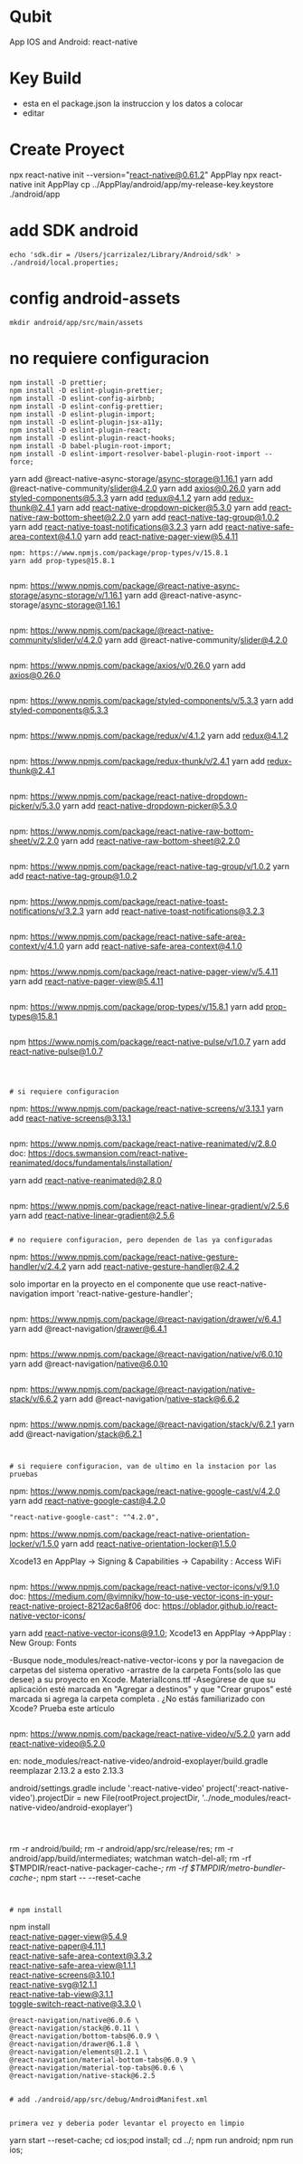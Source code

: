 # Qubit
App IOS and Android: react-native

# Key Build
- esta en el package.json la instruccion y los datos a colocar
- editar 

# Create Proyect
npx react-native init --version="react-native@0.61.2" AppPlay
npx react-native init AppPlay
cp ../AppPlay/android/app/my-release-key.keystore ./android/app
# add SDK android
```
echo 'sdk.dir = /Users/jcarrizalez/Library/Android/sdk' > ./android/local.properties;
```
# config android-assets
```
mkdir android/app/src/main/assets
```

# no requiere configuracion

```
npm install -D prettier;
npm install -D eslint-plugin-prettier;
npm install -D eslint-config-airbnb;
npm install -D eslint-config-prettier;
npm install -D eslint-plugin-import;
npm install -D eslint-plugin-jsx-a11y;
npm install -D eslint-plugin-react;
npm install -D eslint-plugin-react-hooks;
npm install -D babel-plugin-root-import;
npm install -D eslint-import-resolver-babel-plugin-root-import --force;
```


yarn add @react-native-async-storage/async-storage@1.16.1
yarn add @react-native-community/slider@4.2.0
yarn add axios@0.26.0
yarn add styled-components@5.3.3
yarn add redux@4.1.2
yarn add redux-thunk@2.4.1
yarn add react-native-dropdown-picker@5.3.0
yarn add react-native-raw-bottom-sheet@2.2.0
yarn add react-native-tag-group@1.0.2
yarn add react-native-toast-notifications@3.2.3
yarn add react-native-safe-area-context@4.1.0
yarn add react-native-pager-view@5.4.11



```
npm: https://www.npmjs.com/package/prop-types/v/15.8.1
yarn add prop-types@15.8.1


```
npm: https://www.npmjs.com/package/@react-native-async-storage/async-storage/v/1.16.1
yarn add @react-native-async-storage/async-storage@1.16.1
```
```
npm: https://www.npmjs.com/package/@react-native-community/slider/v/4.2.0
yarn add @react-native-community/slider@4.2.0
```
```
npm: https://www.npmjs.com/package/axios/v/0.26.0
yarn add axios@0.26.0
```
```
npm: https://www.npmjs.com/package/styled-components/v/5.3.3
yarn add styled-components@5.3.3
```
```
npm: https://www.npmjs.com/package/redux/v/4.1.2
yarn add redux@4.1.2
```
```
npm: https://www.npmjs.com/package/redux-thunk/v/2.4.1
yarn add redux-thunk@2.4.1
```
```
npm: https://www.npmjs.com/package/react-native-dropdown-picker/v/5.3.0
yarn add react-native-dropdown-picker@5.3.0
```
```
npm: https://www.npmjs.com/package/react-native-raw-bottom-sheet/v/2.2.0
yarn add react-native-raw-bottom-sheet@2.2.0
```
```
npm: https://www.npmjs.com/package/react-native-tag-group/v/1.0.2
yarn add react-native-tag-group@1.0.2
```
```
npm: https://www.npmjs.com/package/react-native-toast-notifications/v/3.2.3
yarn add react-native-toast-notifications@3.2.3
```
```
npm: https://www.npmjs.com/package/react-native-safe-area-context/v/4.1.0
yarn add react-native-safe-area-context@4.1.0
```
```
npm: https://www.npmjs.com/package/react-native-pager-view/v/5.4.11
yarn add react-native-pager-view@5.4.11
```
```
npm: https://www.npmjs.com/package/prop-types/v/15.8.1
yarn add prop-types@15.8.1
```

```
npm https://www.npmjs.com/package/react-native-pulse/v/1.0.7
yarn add react-native-pulse@1.0.7
```



# si requiere configuracion
```
npm: https://www.npmjs.com/package/react-native-screens/v/3.13.1
yarn add react-native-screens@3.13.1
```
```
npm: https://www.npmjs.com/package/react-native-reanimated/v/2.8.0
doc: https://docs.swmansion.com/react-native-reanimated/docs/fundamentals/installation/

yarn add react-native-reanimated@2.8.0
```
```
npm: https://www.npmjs.com/package/react-native-linear-gradient/v/2.5.6
yarn add react-native-linear-gradient@2.5.6
```

# no requiere configuracion, pero dependen de las ya configuradas
```
npm: https://www.npmjs.com/package/react-native-gesture-handler/v/2.4.2
yarn add react-native-gesture-handler@2.4.2

solo importar en la proyecto en el componente que use react-native-navigation
import 'react-native-gesture-handler';
```
```
npm: https://www.npmjs.com/package/@react-navigation/drawer/v/6.4.1
yarn add @react-navigation/drawer@6.4.1
```
```
npm: https://www.npmjs.com/package/@react-navigation/native/v/6.0.10
yarn add @react-navigation/native@6.0.10
```
```
npm: https://www.npmjs.com/package/@react-navigation/native-stack/v/6.6.2
yarn add @react-navigation/native-stack@6.6.2
```
```
npm: https://www.npmjs.com/package/@react-navigation/stack/v/6.2.1
yarn add @react-navigation/stack@6.2.1
```


# si requiere configuracion, van de ultimo en la instacion por las pruebas
```
npm: https://www.npmjs.com/package/react-native-google-cast/v/4.2.0
yarn add react-native-google-cast@4.2.0
```
"react-native-google-cast": "^4.2.0",

```
npm: https://www.npmjs.com/package/react-native-orientation-locker/v/1.5.0
yarn add react-native-orientation-locker@1.5.0

Xcode13
en AppPlay -> Signing & Capabilities -> Capability : Access WiFi
```
```
npm: https://www.npmjs.com/package/react-native-vector-icons/v/9.1.0
doc: https://medium.com/@vimniky/how-to-use-vector-icons-in-your-react-native-project-8212ac6a8f06
doc: https://oblador.github.io/react-native-vector-icons/

yarn add react-native-vector-icons@9.1.0;
Xcode13
en AppPlay ->AppPlay : New Group: Fonts

-Busque node_modules/react-native-vector-icons y por la navegacion de carpetas del sistema operativo
-arrastre de la carpeta Fonts(solo las que desee) a su proyecto en Xcode.
MaterialIcons.ttf
-Asegúrese de que su aplicación esté marcada en "Agregar a destinos" y que "Crear grupos" esté marcada si agrega la carpeta completa . ¿No estás familiarizado con Xcode? Prueba este artículo
```

```
npm: https://www.npmjs.com/package/react-native-video/v/5.2.0
yarn add react-native-video@5.2.0

en:
node_modules/react-native-video/android-exoplayer/build.gradle 
reemplazar 2.13.2 a esto 2.13.3

android/settings.gradle
include ':react-native-video'
project(':react-native-video').projectDir = new File(rootProject.projectDir, '../node_modules/react-native-video/android-exoplayer')
```



```
rm -r android/build; 
rm -r android/app/src/release/res;
rm -r android/app/build/intermediates;
watchman watch-del-all;
rm -rf $TMPDIR/react-native-packager-cache-*;
rm -rf $TMPDIR/metro-bundler-cache-*;
npm start -- --reset-cache
```


# npm install
```
npm install \
	react-native-pager-view@5.4.9 \
	react-native-paper@4.11.1 \
	react-native-safe-area-context@3.3.2 \
	react-native-safe-area-view@1.1.1 \
	react-native-screens@3.10.1 \
	react-native-svg@12.1.1 \
	react-native-tab-view@3.1.1 \
	toggle-switch-react-native@3.3.0 \

	@react-navigation/native@6.0.6 \
	@react-navigation/stack@6.0.11 \
	@react-navigation/bottom-tabs@6.0.9 \
	@react-navigation/drawer@6.1.8 \
	@react-navigation/elements@1.2.1 \
	@react-navigation/material-bottom-tabs@6.0.9 \
	@react-navigation/material-top-tabs@6.0.6 \
	@react-navigation/native-stack@6.2.5
```

# add ./android/app/src/debug/AndroidManifest.xml


primera vez y deberia poder levantar el proyecto en limpio
```
yarn start --reset-cache;
cd ios;pod install; cd ../;
npm run android;
npm run ios;
```











```
url: https://www.npmjs.com/package/@react-navigation/native/v/6.0.6

npm install \
	@react-navigation/native@6.0.6 \
	@react-navigation/drawer@6.1.8 \
	@react-navigation/native-stack@6.2.5
	@react-navigation/stack@6.0.11

	revisar si voy a usar esto
	 \
	@react-navigation/bottom-tabs@6.0.9 \
	@react-navigation/elements@1.2.1 \
	@react-navigation/material-bottom-tabs@6.0.9 \
	@react-navigation/material-top-tabs@6.0.6 \
	
```


```
npm: https://www.npmjs.com/package/react-native-dropdownalert/v/4.5.1
npm install react-native-dropdownalert@4.5.1
```

```
npm: https://www.npmjs.com/package/lodash/v/4.17.21
npm install lodash@4.17.21
```



para crear iconos para la app se necesita tener:
```
https://github-com.translate.goog/bamlab/generator-rn-toolbox/blob/master/generators/assets/README.md?_x_tr_sl=en&_x_tr_tl=es&_x_tr_hl=es&_x_tr_pto=wapp

brew install imagemagick
yarn global add yo generator-rn-toolbox


yo rn-toolbox:assets --icon ./src/companies/qubit/icon.png --ios
yo rn-toolbox:assets --icon ./src/companies/qubit/icon.png --android


```











android/settings.gradle
android/app/build.gradle
android/app/src/main/java/com/qubit/MainApplication.java
android/app/proguard-rules.pro

revisar https://medium.com/@aras.emami/video-stream-in-react-native-app-7d9f0a611ee6






cp android/settings.gradle configurations
cp android/app/build.gradle configurations
cp android/app/src/debug/AndroidManifest.xml configurations
cp android/app/src/main/java/com/qubit/MainApplication.java configurations
cp android/app/src/main/java/com/qubit/MainActivity.java configurations



//import App from './App';
//import App from './configurations/react-native-google-cast@3.4.1/Test';
//import App from './configurations/react-native-vector-icons@9.0.0/Test';

//import App from './configurations/react-navigation/Test';
//import App from './src/components/Index';



ta bueno revisar 
https://github.com/testshallpass/react-native-dropdownalert

https://github.com/mxck/react-native-material-menu





  "ios": {
    "bundleIdentifier": "your bundle identifier",
    "supportsTablet": true
  }


typeof miFuncion === 'function'
typeof forma === 'string'
typeof tamano === 'number'
typeof hoy === 'object'
typeof noExiste === 'undefined'
!Array.isArray()




rename 


mv android/app/src/debug/java/com/qubit/ android/app/src/debug/java/com/appplay/;
mv android/app/src/main/java/com/qubit/ android/app/src/main/java/com/appplay/;
mv ios/Qubit/ ios/AppPlay/;
mv ios/Qubit.xcodeproj/ ios/AppPlay.xcodeproj/;
mv ios/AppPlay.xcodeproj/xcshareddata/xcschemes/Qubit.xcscheme ios/AppPlay.xcodeproj/xcshareddata/xcschemes/AppPlay.xcscheme;
mv ios/Qubit.xcworkspace/ ios/AppPlay.xcworkspace/;
mv ios/QubitTests/ ios/AppPlayTests/;
mv ios/AppPlayTests/QubitTests.m ios/AppPlayTests/AppPlayTests.m;





add para build en /opt/AppPlay/node_modules/react-native/react.gradle
if (enableHermes) {
    doLast {
	    def moveFunc = { resSuffix ->
	      File originalDir = file("$buildDir/generated/res/react/release/drawable-${resSuffix}");
	      if (originalDir.exists()) {
	        File destDir = file("$buildDir/../src/main/res/drawable-${resSuffix}");
	        ant.move(file: originalDir, tofile: destDir);
	      }
	    }
	    moveFunc.curry("ldpi").call()
	    moveFunc.curry("mdpi").call()
	    moveFunc.curry("hdpi").call()
	    moveFunc.curry("xhdpi").call()
	    moveFunc.curry("xxhdpi").call()
	    moveFunc.curry("xxxhdpi").call()


brew install bundletool
bundletool build-apks --bundle=./android/app/build/outputs/bundle/release/app-release.aab --output=./android/app/build/outputs/bundle/release/app-release.apks
bundletool install-apks --apks=./android/app/build/outputs/bundle/release/app-release.apks
